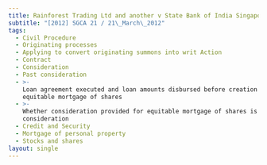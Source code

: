 ```yaml
---
title: Rainforest Trading Ltd and another v State Bank of India Singapore
subtitle: "[2012] SGCA 21 / 21\_March\_2012"
tags:
  - Civil Procedure
  - Originating processes
  - Applying to convert originating summons into writ Action
  - Contract
  - Consideration
  - Past consideration
  - >-
    Loan agreement executed and loan amounts disbursed before creation of
    equitable mortgage of shares
  - >-
    Whether consideration provided for equitable mortgage of shares is past
    consideration
  - Credit and Security
  - Mortgage of personal property
  - Stocks and shares
layout: single
---
```



